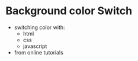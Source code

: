 # Background color Switch

 - switching color with:
     - html 
     - css
     - javascript
 - from online tutorials
